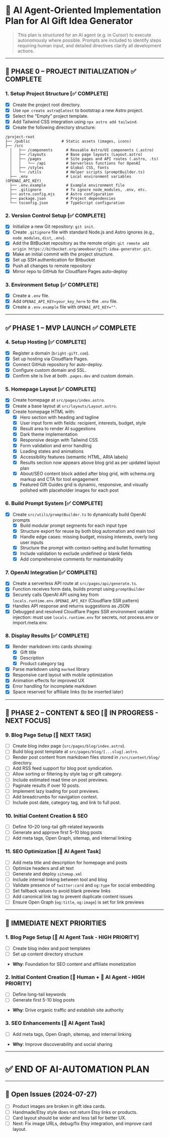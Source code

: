 # 🤖 AI Agent-Oriented Implementation Plan for AI Gift Idea Generator

> This plan is structured for an AI agent (e.g. in Cursor) to execute autonomously where possible. 
> Prompts are included to identify steps requiring human input, and detailed directives clarify all development actions.

---

## 🚀 PHASE 0 – PROJECT INITIALIZATION ✅ COMPLETE

### 1. Setup Project Structure [✅ COMPLETE]
- [x] Create the project root directory.
- [x] Use `npm create astro@latest` to bootstrap a new Astro project.
- [x] Select the "Empty" project template.
- [x] Add Tailwind CSS integration using `npx astro add tailwind`.
- [x] Create the following directory structure:
```
/project-root
├── /public              # Static assets (images, icons)
├── /src
  │   ├── /components      # Reusable Astro/UI components (.astro)
  │   ├── /layouts         # Base page layouts (Layout.astro)
  │   ├── /pages           # Site pages and API routes (.astro, .ts)
  │   │   └── /api         # Serverless functions for OpenAI
  │   ├── /styles          # Global CSS, fonts
  │   └── /utils           # Helper scripts (promptBuilder.ts)
  ├── .env                 # Local environment variables (OPENAI_API_KEY)
  ├── .env.example         # Example environment file
  ├── .gitignore           # To ignore node_modules, .env, etc.
  ├── astro.config.mjs     # Astro configuration
  ├── package.json         # Project dependencies
  └── tsconfig.json        # TypeScript configuration
  ```

### 2. Version Control Setup [✅ COMPLETE]
- [x] Initialize a new Git repository: `git init`.
- [x] Create `.gitignore` file with standard Node.js and Astro ignores (e.g., `node_modules`, `dist`, `.env`).
- [x] Add the BitBucket repository as the remote origin: `git remote add origin https://bitbucket.org/amoeboar/gift-idea-generator.git`.
- [x] Make an initial commit with the project structure.
- [x] Set up SSH authentication for Bitbucket
- [x] Push all changes to remote repository
- [x] Mirror repo to GitHub for Cloudflare Pages auto-deploy

### 3. Environment Setup [✅ COMPLETE]
- [x] Create a `.env` file.
- [x] Add `OPENAI_API_KEY=your_key_here` to the `.env` file.
- [x] Create a `.env.example` file with `OPENAI_API_KEY=""`.

---

## ✅ PHASE 1 – MVP LAUNCH ✅ COMPLETE

### 4. Setup Hosting [✅ COMPLETE]
- [x] Register a domain (`bright-gift.com`).
- [x] Set up hosting via Cloudflare Pages.
- [x] Connect GitHub repository for auto-deploy.
- [x] Configure custom domain and SSL.
- [x] Confirm site is live at both `.pages.dev` and custom domain.

### 5. Homepage Layout [✅ COMPLETE]
- [x] Create homepage at `src/pages/index.astro`.
- [x] Create a base layout at `src/layouts/Layout.astro`.
- [x] Create homepage HTML with:
  - [x] Hero section with heading and tagline
  - [x] User input form with fields: recipient, interests, budget, style
  - [x] Result area to render AI suggestions
  - [x] Dark theme implementation
  - [x] Responsive design with Tailwind CSS
  - [x] Form validation and error handling
  - [x] Loading states and animations
  - [x] Accessibility features (semantic HTML, ARIA labels)
  - [x] Results section now appears above blog grid as per updated layout plan
  - [x] About/SEO content block added after blog grid, with schema.org markup and CTA for tool engagement
  - [x] Featured Gift Guides grid is dynamic, responsive, and visually polished with placeholder images for each post

### 6. Build Prompt System [✅ COMPLETE]
- [x] Create `src/utils/promptBuilder.ts` to dynamically build OpenAI prompts
  - [x] Build modular prompt segments for each input type
  - [x] Structure export for reuse by both blog automation and main tool
  - [x] Handle edge cases: missing budget, missing interests, overly long user inputs
  - [x] Structure the prompt with context-setting and bullet formatting
  - [x] Include validation to exclude undefined or blank fields
  - [x] Add comprehensive comments for maintainability

### 7. OpenAI Integration [✅ COMPLETE]
- [x] Create a serverless API route at `src/pages/api/generate.ts`.
- [x] Function receives form data, builds prompt using `promptBuilder`
- [x] Securely calls OpenAI API using key from `locals.runtime.env.OPENAI_API_KEY` (Cloudflare SSR pattern)
- [x] Handles API response and returns suggestions as JSON
- [x] Debugged and resolved Cloudflare Pages SSR environment variable injection: must use `locals.runtime.env` for secrets, not process.env or import.meta.env.

### 8. Display Results [✅ COMPLETE]
- [x] Render markdown into cards showing:
  - [x] Gift title
  - [x] Description
  - [x] Product category tag
- [x] Parse markdown using `marked` library
- [x] Responsive card layout with mobile optimization
- [x] Animation effects for improved UX
- [x] Error handling for incomplete markdown
- [x] Space reserved for affiliate links (to be inserted later)

---

## 📝 PHASE 2 – CONTENT & SEO [🔄 IN PROGRESS - NEXT FOCUS]

### 9. Blog Page Setup [🔄 NEXT TASK]
- [ ] Create blog index page (`src/pages/blog/index.astro`).
- [ ] Build blog post template at `src/pages/blog/[...slug].astro`.
- [ ] Render post content from markdown files stored in `/src/content/blog/` directory.
- [ ] Add RSS feed support for blog post syndication.
- [ ] Allow sorting or filtering by style tag or gift category.
- [ ] Include estimated read time on post previews.
- [ ] Paginate results if over 10 posts.
- [ ] Implement lazy loading for post previews.
- [ ] Add breadcrumbs for navigation context.
- [ ] Include post date, category tag, and link to full post.

### 10. Initial Content Creation & SEO
- [ ] Define 10–20 long-tail gift-related keywords
- [ ] Generate and approve first 5–10 blog posts
- [ ] Add meta tags, Open Graph, sitemap, and internal linking

### 11. SEO Optimization [🤖 AI Agent Task]
- [ ] Add meta title and description for homepage and posts
- [ ] Optimize headers and alt text
- [ ] Generate and deploy `sitemap.xml`
- [ ] Include internal linking between tool and blog
- [ ] Validate presence of `twitter:card` and `og:type` for social embedding
- [ ] Set fallback values to avoid blank preview links
- [ ] Add canonical link tag to prevent duplicate content issues
- [ ] Ensure Open Graph (`og:title`, `og:image`) is set for link previews

---

## 🎯 IMMEDIATE NEXT PRIORITIES

### 1. **Blog Page Setup** [🤖 AI Agent Task - HIGH PRIORITY]
- [ ] Create blog index and post templates
- [ ] Set up content directory structure
- **Why**: Foundation for SEO content and affiliate monetization

### 2. **Initial Content Creation** [🔧 Human + 🤖 AI Agent - HIGH PRIORITY]
- [ ] Define long-tail keywords
- [ ] Generate first 5-10 blog posts
- **Why**: Drive organic traffic and establish site authority

### 3. **SEO Enhancements** [🤖 AI Agent Task]
- [ ] Add meta tags, Open Graph, sitemap, and internal linking
- **Why**: Improve discoverability and social sharing

---

# ✅ END OF AI-AUTOMATION PLAN

---
## 🐞 Open Issues (2024-07-27)
- [ ] Product images are broken in gift idea cards.
- [ ] Handmade/Etsy style does not return Etsy links or products.
- [ ] Card layout should be wider and less tall for better UX.
- [ ] Next: Fix image URLs, debug/fix Etsy integration, and improve card layout.